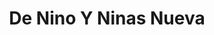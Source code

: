 ---
title: "De Nino Y Ninas Nueva"
url: /zona-19-ciudad-de-guatemala/de-nino-y-ninas-nueva/
shop: tienda
---